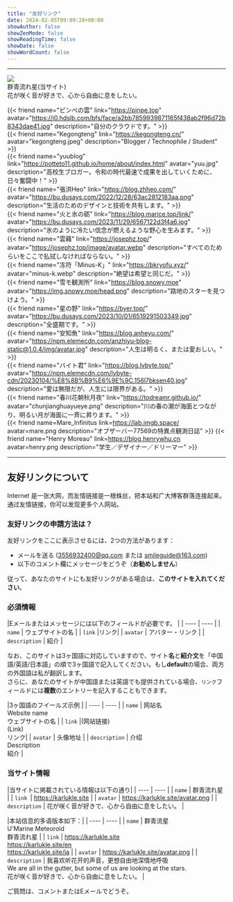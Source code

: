 ```yaml
---  
title: "友好リンク"
date: 2024-02-05T09:09:28+08:00
showAuthor: false
showZenMode: false
showReadingTime: false
showDate: false
showWordCount: false
---  
```



<div tag="friends">
	<hr/>
	<div class="flex author">
		<img class="!mt-0 !mb-0 h-24 w-24 rounded-full ltr:mr-4 rtl:ml-4 medium-zoom-image" src="/avatar.png" referrerpolicy="no-referrer">
		<div class="place-self-center" >
			<div class="font-semibold leading-6 text-neutral-800 decoration-primary-500 hover:underline hover:underline-offset-2  dark:text-neutral-300">
				群青流れ星(当サイト)
			</div>
			<div class="text-[0.8rem] leading-3 text-neutral-500 dark:text-neutral-400">
				花が咲く音が好きで、心から自由に息をしたい。
			</div>
		</div>
	</div>
</div>


{{< friend name="ピンペの雲" link="https://pinpe.top" avatar="https://i0.hdslb.com/bfs/face/a2bb7859939871165f438ab2f96d72b8343dae41.jpg" description="自分のクラウドです。" >}}  
{{< friend name="Kegongteng" link="https://kegongteng.cn/" avatar="kegongteng.jpeg" description="Blogger / Technophile / Student" >}}  
{{< friend name="yuublog" link="https://potteto11.github.io/home/about/index.html" avatar="yuu.jpg" description="高校生ブロガー。令和の時代最速で成果を出していくために、日々奮闘中！" >}}  
{{< friend name="張洪Heo" link="https://blog.zhheo.com/" avatar="https://bu.dusays.com/2022/12/28/63ac2812183aa.png" description="生活のためのデザインと技術を共有します。" >}}  
{{< friend name="火と氷の砺" link="https://blog.marice.top/link/" avatar="https://bu.dusays.com/2023/11/29/6567122d3f4a6.jpg" description="氷のように冷たい信念が燃えるような野心を生みます。" >}}  
{{< friend name="雲藉" link="https://josephz.top/" avatar="https://josephz.top/image/avatar.webp" description="すべてのためらいをここで払拭しなければならない。" >}}  
{{< friend name="冻符「Minus-K」" link="https://bkryofu.xyz/" avatar="minus-k.webp" description="絶望は希望と同じだ。" >}}  
{{< friend name="雪モ観測所" link="https://blog.snowy.moe" avatar="https://img.snowy.moe/head.png" description="路地のスターを見つけよう。" >}}  
{{< friend name="星の野" link="https://byer.top/" avatar="https://bu.dusays.com/2023/10/01/6519291503349.jpg" description="全盛期です。" >}}  
{{< friend name="安知魚" link="https://blog.anheyu.com/" avatar="https://npm.elemecdn.com/anzhiyu-blog-static@1.0.4/img/avatar.jpg" description="人生は明るく、または愛おしい。" >}}  
{{< friend name="バイト君" link="https://blog.lvbyte.top/" avatar="https://npm.elemecdn.com/lvbyte-cdn/20230104/%E8%8B%B9%E6%9E%9C.156l7bksen40.jpg" description="愛は無限だが、人生には限界がある。" >}}  
{{< friend name="春川花朝秋月夜" link="https://todreamr.github.io/" avatar="chunjianghuayueye.png" description="川の春の潮が海面とつながり、明るい月が海面に一斉に昇ります。" >}}  
{{< friend name=Mare_Infinitus link=https://lab.imgb.space/ avatar=mare.png description="オブザーバー77569の特異点観測日誌" >}}
{{< friend name="Henry Moreau" link=https://blog.henrywhu.cn avatar=henry.png description="学生／デザイナー／ドリーマー" >}}　　

----
## 友好リンクについて
Internet 是一张大网，而友情链接是一根蛛丝，把本站和广大博客群落连接起来。通过友情链接，你可以发现更多个人网站。  
### 友好リンクの申請方法は？
友好リンクをここに表示させるには、2つの方法があります：
- メールを送る ([3556932400@qq.com](mailto:3556932400@qq.com?body=name%3A%20%0Alink%3A%20%0Aavatar%3A%20%0Adescrition%3A%20) または [smileguide@163.com](mailto:smileguide@163.com?body=name%3A%20%0Alink%3A%20%0Aavatar%3A%20%0Adescrition%3A%20))
- 以下のコメント欄にメッセージをどうぞ（**お勧めしません**）  

従って、あなたのサイトにも友好リンクがある場合は、**このサイトを入れてください**。
### 必須情報
|Eメールまたはメッセージには以下のフィールドが必要です。  |
|  ----  | ---- |
| `name` | ウェブサイトの名 |
| `link` |リンク|
| `avatar` | アバター・リンク |
| `description` | 紹介 |   

なお、このサイトは3ヶ国語に対応していますので、サイト**名**と**紹介文**を「中国語/英語/日本語」の順で3ヶ国語で記入してください。もし**default**の場合、両方の外国語は私が翻訳します。  
さらに、あなたのサイトが中国語または英語でも提供されている場合、`リンク`フィールドには**複数**のエントリーを記入することもできます。 

|3ヶ国語のフイールズ示例  |
|  ----  | ---- |
| `name` | 网站名<br>Website name<br>ウェブサイトの名  |
| `link` |(网站链接)<br>(Link)<br>リンク|
| `avatar` | 头像地址 |
| `description` | 介绍<br>Description<br>紹介  |   

### 当サイト情報
|当サイトに掲載されている情報は以下の通り|
|  ----  | ---- |
| `name` | 群青流れ星 |
| `link `| https://karlukle.site |
| `avatar` | https://karlukle.site/avatar.png |
| `description` | 花が咲く音が好きで、心から自由に息をしたい。 | 

|本站信息的多语版本如下：|
|  ----  | ---- |
| `name` | 群青流星<br>U'Marine Meteoroid<br>群青流れ星 |
| `link` | https://karlukle.site<br>https://karlukle.site/en<br>https://karlukle.site/ja |
| `avatar` | https://karlukle.site/avatar.png |
| `description` | 我喜欢听花开的声音，更想自由地深情地呼吸<br>We are all in the gutter, but some of us are looking at the stars.<br>花が咲く音が好きで、心から自由に息をしたい。 | 

ご質問は、コメントまたはEメールでどうぞ。  